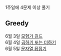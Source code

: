1주일에 4문제 이상 풀기

## Greedy

6월 3일 [모험가 길드](https://github.com/chipmunk-dev/algorithm-study-repo/blob/main/src/greedy/Adventurers_guild.java) <br/>
6월 4일 [곱하기 또는 더하기](https://github.com/chipmunk-dev/algorithm-study-repo/blob/main/src/greedy/MultiplyOrAdd.java) <br/>
6월 5일 [문자열 뒤집기](https://github.com/chipmunk-dev/algorithm-study-repo/blob/main/src/greedy/ReversString.java) <br/>
